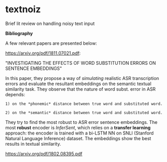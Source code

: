# textnoiz
Brief lit review on handling noisy text input


**Bibliography**

A few relevant papers are presented below:

https://arxiv.org/pdf/1811.07021.pdf:

"INVESTIGATING THE EFFECTS OF WORD SUBSTITUTION ERRORS ON SENTENCE EMBEDDINGS" 

In this paper, they propose a way of *simulating* realistic ASR transcription errors and evaluate the resultant embeddings on the semantic textual similarity task. 
They observe that the nature of word subst. error in ASR depends:

    1) on the *phonemic* distance between true word and substituted word.
    
    2) on the *semantic* distance between true word and substituted word.
    
They try to find the most robust to ASR error sentence embeddings. The most **robust** encoder is *InferSent*, which relies on a **transfer learning** approach: the encoder is trained with a bi-LSTM NN on SNLI (Stanford Natural Language Inference) dataset. The embeddings show the best results in textual similarity.

https://arxiv.org/pdf/1802.08395.pdf
